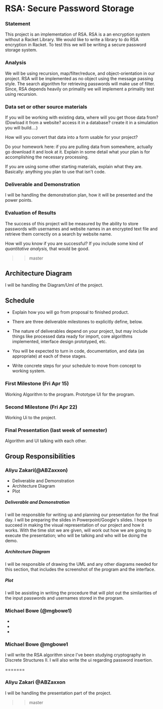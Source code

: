 # RSA: Secure Password Storage

### Statement
This project is an implementation of RSA. RSA is a an encryption system without a Racket Library. We would like to write a library to do RSA encryption in Racket. To test this we will be writing a secure password storage system.

### Analysis
We will be using recursion, map/filter/reduce, and object-orientation in our project. RSA will be implemented as no object using the message passing style. The search algorithm for retrieving passwords will make use of filter. Since, RSA depends heavily on primality we will implement a primality test using recursion.

### Data set or other source materials
If you will be working with existing data, where will you get those data from? (Dowload it from a website? access it in a database? create it in a simulation you will build....)

How will you convert that data into a form usable for your project?  

Do your homework here: if you are pulling data from somewhere, actually go download it and look at it. Explain in some detail what your plan is for accomplishing the necessary processing.

If you are using some other starting materials, explain what they are. Basically: anything you plan to use that isn't code.

### Deliverable and Demonstration
I will be handling the demonstration plan, how it will be presented and the power points.

### Evaluation of Results
The success of this project will be measured by the ability to store passwords with usernames and website names in an encrypted text file and retrieve them correctly on a search by website name.

How will you know if you are successful?
If you include some kind of _quantitative analysis,_ that would be good.

>> master

## Architecture Diagram
I will be handling the Diagram/Uml of the project.

## Schedule
* Explain how you will go from proposal to finished product.

* There are three deliverable milestones to explicitly define, below.

* The nature of deliverables depend on your project, but may include things like processed data ready for import, core algorithms implemented, interface design prototyped, etc.

* You will be expected to turn in code, documentation, and data (as appropriate) at each of these stages.

* Write concrete steps for your schedule to move from concept to working system.

### First Milestone (Fri Apr 15)
Working Algorithm to the program. Prototype UI for the program.

### Second Milestone (Fri Apr 22)
Working Ui to the project.

### Final Presentation (last week of semester)
Algorithm and UI talking with each other.

## Group Responsibilities

### Aliyu Zakari(@ABZaxxon) ###
* Deliverable and Demonstration
* Architecture Diagram
* Plot

##### Deliverable and Demonstration #####
I will be responsible for writing up and planning our presentation for the final day. I will be preparing the slides in Powerpoint/Google's slides.
I hope to succeed in making the visual representation of our project and how it works. With the time slot we are given, will work out how we are going to execute the presentation; who will be talking and who will be doing the demo.

##### Architecture Diagram #####
I will be responsible of drawing the UML and any other diagrams needed for this section, that includes the screenshot of the program and the interface.

##### Plot #####
I will be assisting in writing the procedure that will plot out the similarities of the input passwords and usernames stored in the program.

### Michael Bowe (@mgbowe1) ###
*
*
*

### Michael Bowe @mgbowe1
I will write the RSA algorithm since I've been studying cryptography in Discrete Structures II. I will also write the ui regarding password insertion.

=======

### Aliyu Zakari @ABZaxxon
I will be handling the presentation part of the project.

>> master
